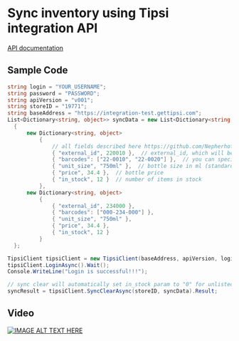 # Sync inventory using Tipsi integration API

[API documentation](https://www.gitbook.com/book/tipsi/integration-api/details)

## Sample Code

```cs
string login = "YOUR_USERNAME";
string password = "PASSWORD";
string apiVersion = "v001";
string storeID = "19771";
string baseAddress = "https://integration-test.gettipsi.com";
List<Dictionary<string, object>> syncData = new List<Dictionary<string, object>>
  {
      new Dictionary<string, object>
          {
              // all fields described here https://github.com/Nepherhotep/tipsi-sync-c-sharp-sample/wiki/API-Description#base-inventory-struct
              { "external_id", 220010 },  // external_id, which will be used to lookup inventory item
              { "barcodes": ["22-0010", "22-0020"] },  // you can specify alternate barcodes here, will override existing barcodes
              { "unit_size", "750ml" },  // bottle size in ml (standard bottle - 750ml)
              { "price", 34.4 },  // bottle price
              { "in_stock", 12 }  // number of items in stock
          },
      new Dictionary<string, object>
          {
              { "external_id", 234000 },
              { "barcodes": ["000-234-000"] },
              { "unit_size", "750ml" },
              { "price", 34.4 },
              { "in_stock", 12 }
          }
  };

TipsiClient tipsiClient = new TipsiClient(baseAddress, apiVersion, login, password);
tipsiClient.LoginAsync().Wait();
Console.WriteLine("Login is successful!!!");

// sync clear will automatically set in_stock param to "0" for unlisted items in the given batch
syncResult = tipsiClient.SyncClearAsync(storeID, syncData).Result;
```

## Video
[![IMAGE ALT TEXT HERE](https://img.youtube.com/vi/gCw0NtvPm_o/0.jpg)](https://www.youtube.com/watch?v=gCw0NtvPm_o)
